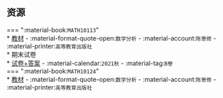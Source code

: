 ## 资源  
=== ":material-book:`MATH10113`"  
    * [教材](https://api.mir6.com/api/lanzou?url=https://cqu-openlib.lanzout.com/iynPj28sfs2j&down=true) - :material-format-quote-open:`数学分析` - :material-account:`陈寄修` - :material-printer:`高等教育出版社`  
    * 期末试卷  
        * [试卷+答案](https://api.mir6.com/api/lanzou?url=https://cqu-openlib.lanzout.com/iWki728sftib&down=true) - :material-calendar:`2021秋` - :material-tag:`B卷`  
=== ":material-book:`MATH10124`"  
    * [教材](https://api.mir6.com/api/lanzou?url=https://cqu-openlib.lanzout.com/imKNY28sfrpg&down=true) - :material-format-quote-open:`数学分析` - :material-account:`陈寄修` - :material-printer:`高等教育出版社`  